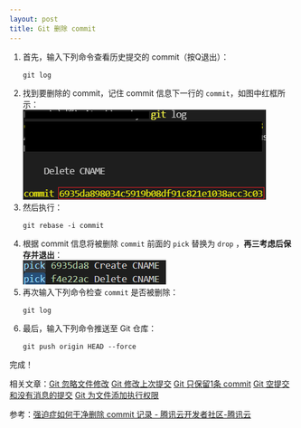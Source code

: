 ```yaml
---
layout: post
title: Git 删除 commit
---
```

1. 首先，输入下列命令查看历史提交的 commit（按Q退出）：
   ```
   git log
   ```
2. 找到要删除的 commit，记住 commit 信息下一行的 `commit`，如图中红框所示：  
   ![log](/assets/Git-Delete-Commit/log.png)
3. 然后执行：
   ```
   git rebase -i commit 
   ```
4. 根据 commit 信息将被删除 `commit` 前面的 `pick` 替换为 `drop` ，**再三考虑后保存并退出**：  
   ![pick](/assets/Git-Delete-Commit/pick.png)
5. 再次输入下列命令检查 `commit` 是否被删除：
   ```
   git log 
   ```
6. 最后，输入下列命令推送至 Git 仓库：
   ```
   git push origin HEAD --force
   ```
完成！

相关文章：[Git 忽略文件修改](Git-skip-worktree) [Git 修改上次提交](Git-commit-amend) [Git 只保留1条 commit](Git-only-keep-1-commit) [Git 空提交和没有消息的提交](Git-empty-commit-and-empty-message) [Git 为文件添加执行权限](Git-update-index--chmod=+x)

参考：[强迫症如何干净删除 commit 记录 - 腾讯云开发者社区-腾讯云](https://cloud.tencent.com/developer/article/1511875)